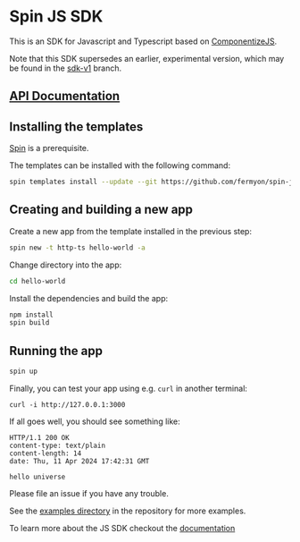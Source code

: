 # Spin JS SDK

This is an SDK for Javascript and Typescript based on [ComponentizeJS](https://github.com/bytecodealliance/ComponentizeJS).

Note that this SDK supersedes an earlier, experimental version, which may be found in the [sdk-v1](https://github.com/fermyon/spin-js-sdk/tree/old-sdk) branch.

## [API Documentation](https://fermyon.github.io/spin-js-sdk)

## Installing the templates

[Spin](https://github.com/fermyon/spin) is a prerequisite. 

The templates can be installed with the following command:

```bash
spin templates install --update --git https://github.com/fermyon/spin-js-sdk 
```

## Creating and building a new app

Create a new app from the template installed in the previous step:

```bash
spin new -t http-ts hello-world -a
```
Change directory into the app:
```bash
cd hello-world
```

Install the dependencies and build the app:
```bash
npm install
spin build
```

## Running the app

```bash
spin up
```

Finally, you can test your app using e.g. `curl` in another terminal:

```shell
curl -i http://127.0.0.1:3000
```

If all goes well, you should see something like:

```
HTTP/1.1 200 OK
content-type: text/plain
content-length: 14
date: Thu, 11 Apr 2024 17:42:31 GMT

hello universe
```

Please file an issue if you have any trouble.

See the [examples directory](https://github.com/fermyon/spin-js-sdk/tree/main/examples) in the repository for more examples.

To learn more about the JS SDK checkout the [documentation](https://developer.fermyon.com/spin/v2/javascript-components)